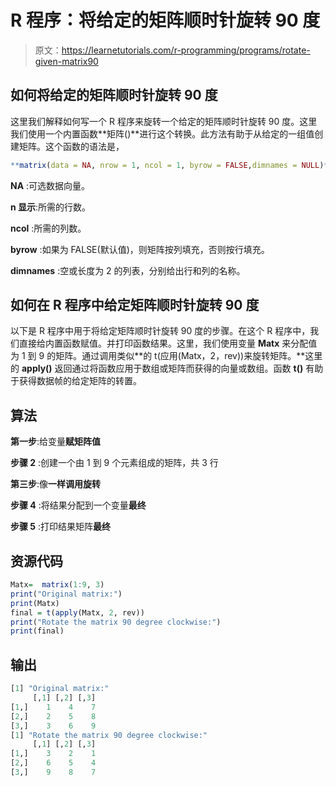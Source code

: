 # R 程序：将给定的矩阵顺时针旋转 90 度

> 原文：<https://learnetutorials.com/r-programming/programs/rotate-given-matrix90>

## 如何将给定的矩阵顺时针旋转 90 度

这里我们解释如何写一个 R 程序来旋转一个给定的矩阵顺时针旋转 90 度。这里我们使用一个内置函数**矩阵()**进行这个转换。此方法有助于从给定的一组值创建矩阵。这个函数的语法是，

```r
**matrix(data = NA, nrow = 1, ncol = 1, byrow = FALSE,dimnames = NULL)** 

```

**NA** :可选数据向量。

**n 显示**:所需的行数。

**ncol** :所需的列数。

**byrow** :如果为 FALSE(默认值)，则矩阵按列填充，否则按行填充。

**dimnames** :空或长度为 2 的列表，分别给出行和列的名称。

## 如何在 R 程序中给定矩阵顺时针旋转 90 度

以下是 R 程序中用于将给定矩阵顺时针旋转 90 度的步骤。在这个 R 程序中，我们直接给内置函数赋值。并打印函数结果。这里，我们使用变量 **Matx** 来分配值为 1 到 9 的矩阵。通过调用类似**的 t(应用(Matx，2，rev))来旋转矩阵。**这里的 **apply()** 返回通过将函数应用于数组或矩阵而获得的向量或数组。函数 **t()** 有助于获得数据帧的给定矩阵的转置。

## 算法

**第一步**:给变量**赋矩阵值**

**步骤 2** :创建一个由 1 到 9 个元素组成的矩阵，共 3 行

**第三步**:像**一样调用旋转**

**步骤 4** :将结果分配到一个变量**最终**

**步骤 5** :打印结果矩阵**最终**

## 资源代码

```r
Matx=  matrix(1:9, 3)
print("Original matrix:")
print(Matx)
final = t(apply(Matx, 2, rev))
print("Rotate the matrix 90 degree clockwise:")
print(final)

```

## 输出

```r
[1] "Original matrix:"
     [,1] [,2] [,3]
[1,]    1    4    7
[2,]    2    5    8
[3,]    3    6    9
[1] "Rotate the matrix 90 degree clockwise:"
     [,1] [,2] [,3]
[1,]    3    2    1
[2,]    6    5    4
[3,]    9    8    7 
```